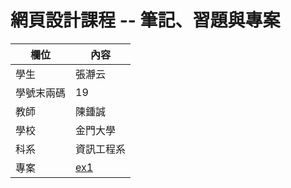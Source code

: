 # 網頁設計課程 -- 筆記、習題與專案

欄位 | 內容
-----|--------
學生 |  張瀞云
學號末兩碼 | 19
教師 | 陳鍾誠
學校 | 金門大學
科系 | 資訊工程系
專案 |[ex1](ex1)
